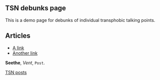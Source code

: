 ## TSN debunks page

This is a demo page for debunks of individual transphobic talking points.

## Articles

- [A link](https://google.com)
- [Another link](http://twitter.com)

**Seethe**, _Vent_, `Post`.

[TSN posts](https://transsafety.network/posts/)
